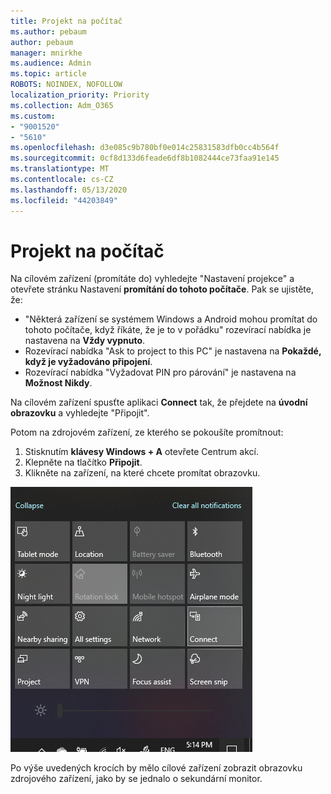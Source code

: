 ```yaml
---
title: Projekt na počítač
ms.author: pebaum
author: pebaum
manager: mnirkhe
ms.audience: Admin
ms.topic: article
ROBOTS: NOINDEX, NOFOLLOW
localization_priority: Priority
ms.collection: Adm_O365
ms.custom:
- "9001520"
- "5610"
ms.openlocfilehash: d3e085c9b780bf0e014c25831583dfb0cc4b564f
ms.sourcegitcommit: 0cf8d133d6feade6df8b1082444ce73faa91e145
ms.translationtype: MT
ms.contentlocale: cs-CZ
ms.lasthandoff: 05/13/2020
ms.locfileid: "44203849"
---
```

# <a name="project-to-a-pc"></a>Projekt na počítač

Na cílovém zařízení (promítáte do) vyhledejte "Nastavení projekce" a otevřete stránku Nastavení **promítání do tohoto počítače**. Pak se ujistěte, že:
- "Některá zařízení se systémem Windows a Android mohou promítat do tohoto počítače, když říkáte, že je to v pořádku" rozevírací nabídka je nastavena na **Vždy vypnuto**.
- Rozevírací nabídka "Ask to project to this PC" je nastavena na **Pokaždé, když je vyžadováno připojení**.
- Rozevírací nabídka "Vyžadovat PIN pro párování" je nastavena na **Možnost Nikdy**.

Na cílovém zařízení spusťte aplikaci **Connect** tak, že přejdete na **úvodní obrazovku** a vyhledejte "Připojit".

Potom na zdrojovém zařízení, ze kterého se pokoušíte promítnout:

1. Stisknutím **klávesy Windows + A** otevřete Centrum akcí.
2. Klepněte na tlačítko **Připojit**.
3. Klikněte na zařízení, na které chcete promítat obrazovku.

![Projekt na počítač](media/project-to-a-pc.png)

Po výše uvedených krocích by mělo cílové zařízení zobrazit obrazovku zdrojového zařízení, jako by se jednalo o sekundární monitor.

